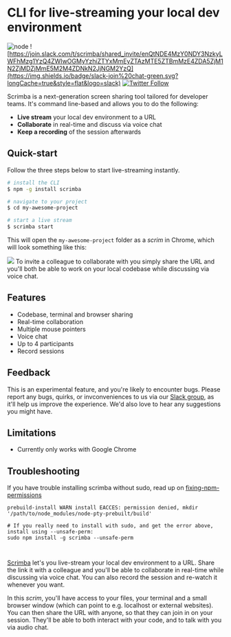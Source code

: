 # CLI for live-streaming your local dev environment

![node](https://img.shields.io/node/v/scrimba.svg) ![https://join.slack.com/t/scrimba/shared_invite/enQtNDE4MzY0NDY3NzkyLWFhMzg1YzQ4ZWIwOGMyYzhiZTYxMmEyZTAzMTE5ZTBmMzE4ZDA5ZjM1N2ZjMDZjMmE5M2M4ZDNkN2JjNGM2YzQ](https://img.shields.io/badge/slack-join%20chat-green.svg?longCache=true&style=flat&logo=slack) [![Twitter Follow](https://img.shields.io/twitter/follow/scrimba_com.svg?style=social&label=Follow)](https://twitter.com/scrimba_com)

Scrimba is a next-generation screen sharing tool tailored for developer teams. It's command line-based and allows you to do the following:

* **Live stream** your local dev environment to a URL
* **Collaborate** in real-time and discuss via voice chat
* **Keep a recording** of the session afterwards

## Quick-start
Follow the three steps below to start live-streaming instantly.
```bash
# install the CLI
$ npm -g install scrimba

# navigate to your project
$ cd my-awesome-project

# start a live stream
$ scrimba start
```

This will open the `my-awesome-project` folder as a _scrim_ in Chrome, which will look something like this:

![](https://i.imgur.com/hDwDZ4l.png)
To invite a colleague to collaborate with you simply share the URL and you'll both be able to work on your local codebase while discussing via voice chat.

## Features

* Codebase, terminal and browser sharing
* Real-time collaboration
* Multiple mouse pointers
* Voice chat
* Up to 4 participants
* Record sessions

## Feedback

This is an experimental feature, and you're likely to encounter bugs. Please report any bugs, quirks, or invconveniences to us via our [Slack group](https://scrimba.slack.com/), as it'll help us improve the experience. We'd also love to hear any suggestions you might have.

## Limitations
* Currently only works with Google Chrome

## Troubleshooting

If you have trouble installing scrimba without sudo, read up on [fixing-npm-permissions](https://docs.npmjs.com/getting-started/fixing-npm-permissions)

```
prebuild-install WARN install EACCES: permission denied, mkdir '/path/to/node_modules/node-pty-prebuilt/build'

# If you really need to install with sudo, and get the error above, install using --unsafe-perm:
sudo npm install -g scrimba --unsafe-perm



```

[Scrimba](https://scrimba.com:9000/@welcome) let's you live-stream your local dev environment to a URL. Share the link it with a colleague and you'll be able to collaborate in real-time while discussing via voice chat. You can also record the session and re-watch it whenever you want.

In this _scrim_, you'll have access to your files, your terminal and a small browser window (which can point to e.g. localhost or external websites).
You can then share the URL with anyone, so that they can join in on your session. They'll be able to both interact with your code, and to talk with you via audio chat.
